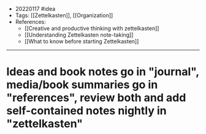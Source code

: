 - 20220117 #idea 
- Tags: [[Zettelkasten]], [[Organization]]
- References:
	- [[Creative and productive thinking with zettelkasten]]
	- [[Understanding Zettelkasten note-taking]]
	- [[What to know before starting Zettelkasten]]

---

# Ideas and book notes go in "journal", media/book summaries go in "references", review both and add self-contained notes nightly in "zettelkasten"